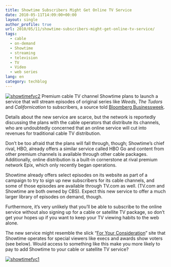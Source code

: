 ```yaml
---
title: Showtime Subscribers Might Get Online TV Service
date: 2010-05-11T14:09:00+00:00
layout: single
author_profile: true
url: 2010/05/11/showtime-subscribers-might-get-online-tv-service/
tags:
  - cable
  - on-demand
  - Showtime
  - streaming
  - television
  - TV
  - Video
  - web series
lang: en
category: techblog
---
```

[![showtimefyc2](http://lh6.ggpht.com/_vaUVXcmC3OI/S-leAqNy0pI/AAAAAAAACHw/yXEOqV1VLjQ/showtimefyc2_thumb%5B1%5D.jpg?imgmax=800 "showtimefyc2")](http://lh6.ggpht.com/_vaUVXcmC3OI/S-ld-rkCxVI/AAAAAAAACHs/B8QEeR8Pfpg/s1600-h/showtimefyc2%5B3%5D.jpg) Premium cable TV channel Showtime plans to launch a service that will stream episodes of original series like _Weeds_, _The Tudors_ and _Californication_ to subscribers, a source told [Bloomberg Businessweek](http://www.businessweek.com/news/2010-05-10/cbs-s-showtime-said-to-test-putting-shows-online-update1-.html). 

Details about the new service are scarce, but the network is reportedly discussing the plans with the cable operators that distribute its channels, who are undoubtedly concerned that an online service will cut into revenues for traditional cable TV distribution. 

Don’t be too afraid that the plans will fall through, though; Showtime’s chief rival, HBO, already offers a similar service called HBO Go and content from other premium channels is available through other cable packages. Additionally, online distribution is a built-in cornerstone at rival premium network Epix, which only recently began operations. 

Showtime already offers select episodes on its website as part of a campaign to try to sign up new subscribers for its cable channels, and some of those episodes are available through TV.com as well. (TV.com and Showtime are both owned by CBS). Expect this new service to offer a much larger library of episodes on demand, though. 

Furthermore, it’s very unlikely that you’ll be able to subscribe to the online service without also signing up for a cable or satellite TV package, so don’t get your hopes up if you want to keep your TV viewing habits to the web alone. 

The new service might resemble the slick “[For Your Consideration](http://www.sho.com/site/foryourconsideration/home.do)” site that Showtime operates for special viewers like execs and awards show voters (see below). Would access to something like this make you more likely to pay to add Showtime to your cable or satellite TV service? 

[![showtimefyc1](http://lh3.ggpht.com/_vaUVXcmC3OI/S-leFsC7W3I/AAAAAAAACH4/_OiOSXmlLBs/showtimefyc1_thumb%5B2%5D.jpg?imgmax=800 "showtimefyc1")](http://lh5.ggpht.com/_vaUVXcmC3OI/S-leCzdsVPI/AAAAAAAACH0/dcWey4IRC3Y/s1600-h/showtimefyc1%5B4%5D.jpg)